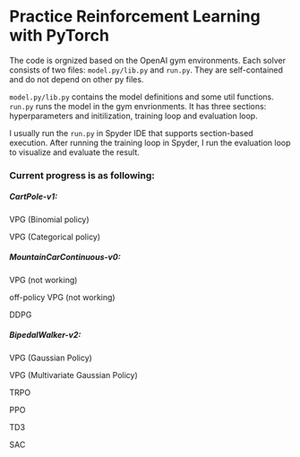 # Practice Reinforcement Learning with PyTorch
The code is orgnized based on the OpenAI gym environments. Each solver consists of two files: `model.py/lib.py` and `run.py`. They are self-contained and do not depend on other py files.

`model.py/lib.py` contains the model definitions and some util functions. `run.py` runs the model in the gym envrionments. It has three sections: hyperparameters and initilization, training loop and evaluation loop. 

I usually run the `run.py` in Spyder IDE that supports section-based execution. After running the training loop in Spyder, I run the evaluation loop to visualize and evaluate the result.

### Current progress is as following:

##### CartPole-v1:

VPG (Binomial policy)

VPG (Categorical policy)




##### MountainCarContinuous-v0:

VPG (not working)

off-policy VPG (not working)

DDPG




##### BipedalWalker-v2:

VPG (Gaussian Policy)

VPG (Multivariate Gaussian Policy)

TRPO

PPO

TD3

SAC





